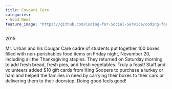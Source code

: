 ```yaml
---
title: Cougars Care
categories:
- Good News
feature_image: "https://github.com/Coding-for-Social-Service/coding-for-social-service.github.io/blob/master/assets/testpic.jpg?raw=true"
---
```

2015

Mr. Urban and his Cougar Care cadre of students put together 100 boxes filled with non-perishables food items on Friday night, November 20, including all the Thanksgiving staples. They returned on Saturday morning to add fresh bread, fresh pies, and fresh vegetables. Truly a feast! Staff and volunteers added $10 gift cards from King Soopers to purchase a turkey or ham and helped the families in need by carrying their boxes to their cars or delivering them to their doorstep. Doing good feels good! 
